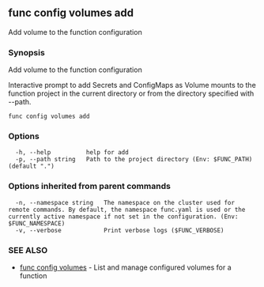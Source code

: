## func config volumes add

Add volume to the function configuration

### Synopsis

Add volume to the function configuration

Interactive prompt to add Secrets and ConfigMaps as Volume mounts to the function project
in the current directory or from the directory specified with --path.


```
func config volumes add
```

### Options

```
  -h, --help          help for add
  -p, --path string   Path to the project directory (Env: $FUNC_PATH) (default ".")
```

### Options inherited from parent commands

```
  -n, --namespace string   The namespace on the cluster used for remote commands. By default, the namespace func.yaml is used or the currently active namespace if not set in the configuration. (Env: $FUNC_NAMESPACE)
  -v, --verbose            Print verbose logs ($FUNC_VERBOSE)
```

### SEE ALSO

* [func config volumes](func_config_volumes.md)	 - List and manage configured volumes for a function

